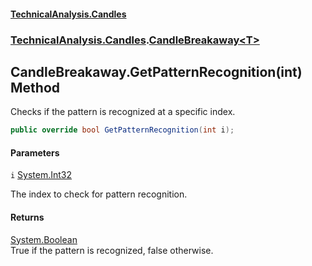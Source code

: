 #### [TechnicalAnalysis.Candles](TechnicalAnalysis.Candles.md 'TechnicalAnalysis.Candles')
### [TechnicalAnalysis.Candles](TechnicalAnalysis.Candles.md#TechnicalAnalysis.Candles 'TechnicalAnalysis.Candles').[CandleBreakaway&lt;T&gt;](CandleBreakaway_T_.md 'TechnicalAnalysis.Candles.CandleBreakaway<T>')

## CandleBreakaway<T>.GetPatternRecognition(int) Method

Checks if the pattern is recognized at a specific index.

```csharp
public override bool GetPatternRecognition(int i);
```
#### Parameters

<a name='TechnicalAnalysis.Candles.CandleBreakaway_T_.GetPatternRecognition(int).i'></a>

`i` [System.Int32](https://docs.microsoft.com/en-us/dotnet/api/System.Int32 'System.Int32')

The index to check for pattern recognition.

#### Returns
[System.Boolean](https://docs.microsoft.com/en-us/dotnet/api/System.Boolean 'System.Boolean')  
True if the pattern is recognized, false otherwise.